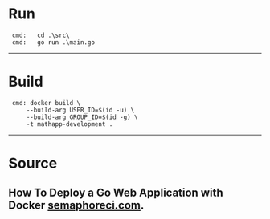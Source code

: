 # Run
     cmd:   cd .\src\
     cmd:   go run .\main.go
    
---
# Build
     cmd: docker build \
         --build-arg USER_ID=$(id -u) \
         --build-arg GROUP_ID=$(id -g) \
         -t mathapp-development .

----
# Source
## How To Deploy a Go Web Application with Docker [semaphoreci.com](https://semaphoreci.com/community/tutorials/how-to-deploy-a-go-web-application-with-docker).